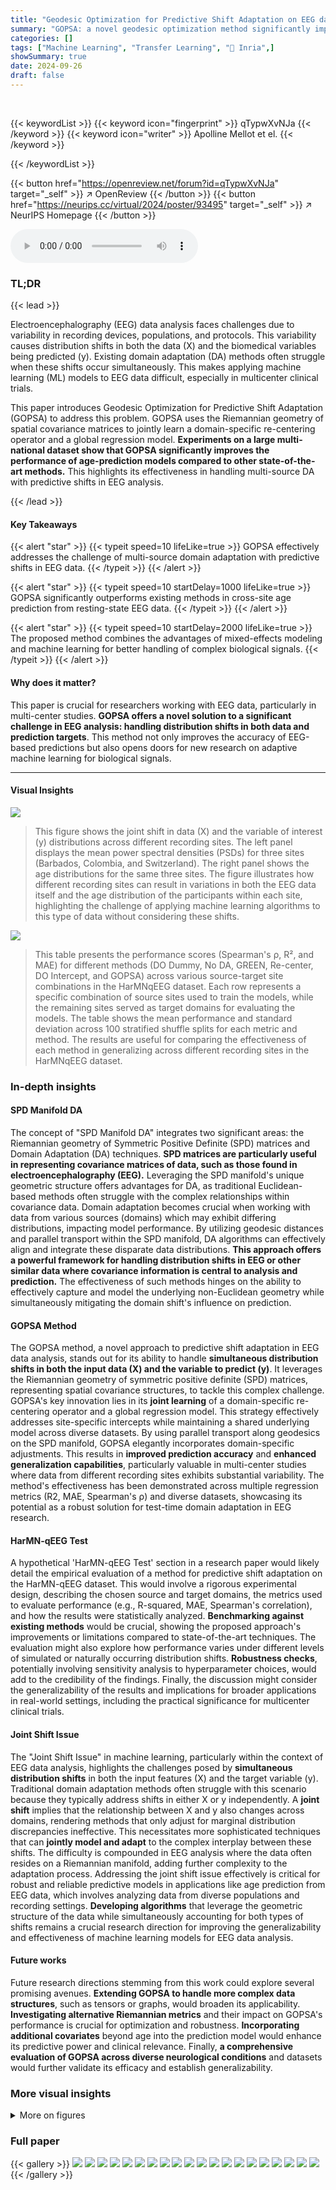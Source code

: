 ```yaml
---
title: "Geodesic Optimization for Predictive Shift Adaptation on EEG data"
summary: "GOPSA: a novel geodesic optimization method significantly improves cross-site age prediction from EEG data by jointly handling shifts in data and predictive variables."
categories: []
tags: ["Machine Learning", "Transfer Learning", "🏢 Inria",]
showSummary: true
date: 2024-09-26
draft: false
---
```


<br>

{{< keywordList >}}
{{< keyword icon="fingerprint" >}} qTypwXvNJa {{< /keyword >}}
{{< keyword icon="writer" >}} Apolline Mellot et el. {{< /keyword >}}
 
{{< /keywordList >}}

{{< button href="https://openreview.net/forum?id=qTypwXvNJa" target="_self" >}}
↗ OpenReview
{{< /button >}}
{{< button href="https://neurips.cc/virtual/2024/poster/93495" target="_self" >}}
↗ NeurIPS Homepage
{{< /button >}}


<audio controls>
    <source src="https://ai-paper-reviewer.com/qTypwXvNJa/podcast.wav" type="audio/wav">
    Your browser does not support the audio element.
</audio>


### TL;DR


{{< lead >}}

Electroencephalography (EEG) data analysis faces challenges due to variability in recording devices, populations, and protocols. This variability causes distribution shifts in both the data (X) and the biomedical variables being predicted (y). Existing domain adaptation (DA) methods often struggle when these shifts occur simultaneously.  This makes applying machine learning (ML) models to EEG data difficult, especially in multicenter clinical trials.

This paper introduces Geodesic Optimization for Predictive Shift Adaptation (GOPSA) to address this problem. GOPSA uses the Riemannian geometry of spatial covariance matrices to jointly learn a domain-specific re-centering operator and a global regression model.  **Experiments on a large multi-national dataset show that GOPSA significantly improves the performance of age-prediction models compared to other state-of-the-art methods.** This highlights its effectiveness in handling multi-source DA with predictive shifts in EEG analysis.

{{< /lead >}}


#### Key Takeaways

{{< alert "star" >}}
{{< typeit speed=10 lifeLike=true >}} GOPSA effectively addresses the challenge of multi-source domain adaptation with predictive shifts in EEG data. {{< /typeit >}}
{{< /alert >}}

{{< alert "star" >}}
{{< typeit speed=10 startDelay=1000 lifeLike=true >}} GOPSA significantly outperforms existing methods in cross-site age prediction from resting-state EEG data. {{< /typeit >}}
{{< /alert >}}

{{< alert "star" >}}
{{< typeit speed=10 startDelay=2000 lifeLike=true >}} The proposed method combines the advantages of mixed-effects modeling and machine learning for better handling of complex biological signals. {{< /typeit >}}
{{< /alert >}}

#### Why does it matter?
This paper is crucial for researchers working with EEG data, particularly in multi-center studies.  **GOPSA offers a novel solution to a significant challenge in EEG analysis: handling distribution shifts in both data and prediction targets**. This method not only improves the accuracy of EEG-based predictions but also opens doors for new research on adaptive machine learning for biological signals.

------
#### Visual Insights



![](https://ai-paper-reviewer.com/qTypwXvNJa/figures_1_1.jpg)

> This figure shows the joint shift in data (X) and the variable of interest (y) distributions across different recording sites. The left panel displays the mean power spectral densities (PSDs) for three sites (Barbados, Colombia, and Switzerland).  The right panel shows the age distributions for the same three sites. The figure illustrates how different recording sites can result in variations in both the EEG data itself and the age distribution of the participants within each site, highlighting the challenge of applying machine learning algorithms to this type of data without considering these shifts.





![](https://ai-paper-reviewer.com/qTypwXvNJa/tables_4_1.jpg)

> This table presents the performance scores (Spearman's ρ, R², and MAE) for different methods (DO Dummy, No DA, GREEN, Re-center, DO Intercept, and GOPSA) across various source-target site combinations in the HarMNqEEG dataset.  Each row represents a specific combination of source sites used to train the models, while the remaining sites served as target domains for evaluating the models. The table shows the mean performance and standard deviation across 100 stratified shuffle splits for each metric and method.  The results are useful for comparing the effectiveness of each method in generalizing across different recording sites in the HarMNqEEG dataset.





### In-depth insights


#### SPD Manifold DA
The concept of "SPD Manifold DA" integrates two significant areas: the Riemannian geometry of Symmetric Positive Definite (SPD) matrices and Domain Adaptation (DA) techniques.  **SPD matrices are particularly useful in representing covariance matrices of data, such as those found in electroencephalography (EEG).**  Leveraging the SPD manifold's unique geometric structure offers advantages for DA, as traditional Euclidean-based methods often struggle with the complex relationships within covariance data.  Domain adaptation becomes crucial when working with data from various sources (domains) which may exhibit differing distributions, impacting model performance. By utilizing geodesic distances and parallel transport within the SPD manifold, DA algorithms can effectively align and integrate these disparate data distributions. **This approach offers a powerful framework for handling distribution shifts in EEG or other similar data where covariance information is central to analysis and prediction.**  The effectiveness of such methods hinges on the ability to effectively capture and model the underlying non-Euclidean geometry while simultaneously mitigating the domain shift's influence on prediction.

#### GOPSA Method
The GOPSA method, a novel approach to predictive shift adaptation in EEG data analysis, stands out for its ability to handle **simultaneous distribution shifts in both the input data (X) and the variable to predict (y)**.  It leverages the Riemannian geometry of symmetric positive definite (SPD) matrices, representing spatial covariance structures, to tackle this complex challenge. GOPSA's key innovation lies in its **joint learning** of a domain-specific re-centering operator and a global regression model. This strategy effectively addresses site-specific intercepts while maintaining a shared underlying model across diverse datasets. By using parallel transport along geodesics on the SPD manifold, GOPSA elegantly incorporates domain-specific adjustments. This results in **improved prediction accuracy** and **enhanced generalization capabilities**, particularly valuable in multi-center studies where data from different recording sites exhibits substantial variability. The method's effectiveness has been demonstrated across multiple regression metrics (R2, MAE, Spearman's ρ) and diverse datasets, showcasing its potential as a robust solution for test-time domain adaptation in EEG research.

#### HarMN-qEEG Test
A hypothetical 'HarMN-qEEG Test' section in a research paper would likely detail the empirical evaluation of a method for predictive shift adaptation on the HarMN-qEEG dataset.  This would involve a rigorous experimental design, describing the chosen source and target domains, the metrics used to evaluate performance (e.g., R-squared, MAE, Spearman's correlation), and how the results were statistically analyzed.  **Benchmarking against existing methods** would be crucial, showing the proposed approach's improvements or limitations compared to state-of-the-art techniques. The evaluation might also explore how performance varies under different levels of simulated or naturally occurring distribution shifts. **Robustness checks**, potentially involving sensitivity analysis to hyperparameter choices, would add to the credibility of the findings.  Finally, the discussion might consider the generalizability of the results and implications for broader applications in real-world settings, including the practical significance for multicenter clinical trials.

#### Joint Shift Issue
The "Joint Shift Issue" in machine learning, particularly within the context of EEG data analysis, highlights the challenges posed by **simultaneous distribution shifts** in both the input features (X) and the target variable (y).  Traditional domain adaptation methods often struggle with this scenario because they typically address shifts in either X or y independently.  A **joint shift** implies that the relationship between X and y also changes across domains, rendering methods that only adjust for marginal distribution discrepancies ineffective.  This necessitates more sophisticated techniques that can **jointly model and adapt** to the complex interplay between these shifts. The difficulty is compounded in EEG analysis where the data often resides on a Riemannian manifold, adding further complexity to the adaptation process.  Addressing the joint shift issue effectively is critical for robust and reliable predictive models in applications like age prediction from EEG data, which involves analyzing data from diverse populations and recording settings. **Developing algorithms** that leverage the geometric structure of the data while simultaneously accounting for both types of shifts remains a crucial research direction for improving the generalizability and effectiveness of machine learning models for EEG data analysis.

#### Future works
Future research directions stemming from this work could explore several promising avenues. **Extending GOPSA to handle more complex data structures**, such as tensors or graphs, would broaden its applicability. **Investigating alternative Riemannian metrics** and their impact on GOPSA's performance is crucial for optimization and robustness.  **Incorporating additional covariates** beyond age into the prediction model would enhance its predictive power and clinical relevance.  Finally, **a comprehensive evaluation of GOPSA across diverse neurological conditions** and datasets would further validate its efficacy and establish generalizability.


### More visual insights

<details>
<summary>More on figures
</summary>


![](https://ai-paper-reviewer.com/qTypwXvNJa/figures_7_1.jpg)

> This figure displays the performance (R-squared) of different domain adaptation methods on simulated data under various conditions of data shift.  The x-axis represents the magnitude of the shift (ξ), ranging from no shift to a maximum shift. The three subfigures (A, B, C) show results for shifts applied to the covariance matrices (X), the variances of the underlying signal (y), and both simultaneously (X, y), respectively. The y-axis shows the R-squared values, a metric representing the goodness of fit of the models. The different colored lines represent different domain adaptation methods.  The figure demonstrates how the performance of each method changes as the shift increases, illustrating the effects of various types of data shifts.


![](https://ai-paper-reviewer.com/qTypwXvNJa/figures_8_1.jpg)

> This figure displays the results of the empirical benchmarks of GOPSA on the HarMNqEEG dataset. It shows the performance of GOPSA and other baseline methods across several source-target site combinations, using three evaluation metrics: Spearman's ρ, R², and MAE.  The results are normalized using min-max scaling for better comparison. Panel A presents boxplots of the normalized scores for all methods. Panel B shows the difference between GOPSA and DO Intercept, highlighting statistically significant differences.


![](https://ai-paper-reviewer.com/qTypwXvNJa/figures_9_1.jpg)

> This figure displays a model inspection comparing GOPSA against No DA and Re-center methods.  Panel A shows the mean power spectral densities (PSDs) across sensors for four sites (two source, two target) using the three different methods. It demonstrates how GOPSA maintains relevant frequency information compared to No DA and Re-center, which show significant differences. Panel B illustrates the relationship between the alpha values learned by GOPSA and the mean age of the sites. It visually confirms the relationship and model interpretability of GOPSA's re-centering.


![](https://ai-paper-reviewer.com/qTypwXvNJa/figures_17_1.jpg)

> This figure shows the age distribution for each of the 14 sites in the HarMNqEEG dataset.  Each site's age distribution is represented as a kernel density estimate, allowing for visualization of the distribution's shape and spread. The y-axis scales are not consistent across all sites for better visualization of individual distributions.


![](https://ai-paper-reviewer.com/qTypwXvNJa/figures_19_1.jpg)

> This figure displays the R-squared scores for different domain adaptation methods on simulated data with varying degrees of distribution shifts in both input features (X) and the target variable (y). Three scenarios are presented: (A) shift in X only, (B) shift in y only, and (C) joint shift in X and y. The performance of each method is evaluated across 5 source domains and 1 target domain, with 100 repetitions for each scenario. The results demonstrate the effectiveness of GOPSA in handling joint shifts and show its superiority to other methods in scenarios involving either a shift in X or y or a combination of both.


![](https://ai-paper-reviewer.com/qTypwXvNJa/figures_19_2.jpg)

> This figure displays the performance comparison of different domain adaptation methods (GOPSA, DO Dummy, No DA, GREEN, Re-center, Re-scale, DO Intercept) on the HarMNqEEG dataset.  The performance is evaluated using three metrics: Spearman's ρ (correlation), R² score (coefficient of determination), and MAE (mean absolute error). The results are normalized and presented as boxplots, showing the distribution of performance across multiple source-target site combinations. Part (A) shows the overall comparison of all methods, while Part (B) focuses on the pairwise comparison between GOPSA and DO Intercept, highlighting statistically significant differences.


![](https://ai-paper-reviewer.com/qTypwXvNJa/figures_20_1.jpg)

> This figure displays the R-squared scores for several methods on simulated data with varying degrees of shifts in the data (X) and the outcome variable (y).  The experiment compares the performance of GOPSA against other methods (DO Dummy, No DA, GREEN, Re-center, Re-scale, DO Intercept) across three scenarios: shift in X only, shift in y only, and joint shifts in both X and y. The x-axis represents the magnitude of the shift (ξ), while the y-axis represents the R-squared scores. Each bar represents the average performance with error bars. The results show that GOPSA demonstrates the best performance overall, especially when both X and y are shifted, highlighting its effectiveness in handling predictive shifts in multi-source domain adaptation on the Riemannian manifold.


![](https://ai-paper-reviewer.com/qTypwXvNJa/figures_20_2.jpg)

> This figure displays the R-squared scores for various methods on simulated data, illustrating the impact of shifts in the data (X) and/or the outcome variable (y).  Three scenarios are shown: shifts in X only, shifts in y only, and joint shifts in both X and y. The intensity of the shift is controlled by ξ.  Each bar represents the average R-squared score across 100 simulations, comparing GOPSA to multiple baseline methods. The results showcase GOPSA's superiority in handling shifts, especially joint shifts in X and y.


![](https://ai-paper-reviewer.com/qTypwXvNJa/figures_21_1.jpg)

> This figure compares the performance of different domain adaptation methods (DO Dummy, No DA, GREEN, Re-center, Re-scale, DO Intercept, and GOPSA) on simulated EEG data with varying levels of distribution shifts. The shifts are controlled by the parameter ξ, affecting either the covariance matrices (X), the variances of the underlying signal (y), or both simultaneously. The results are shown in terms of R2 scores, with higher scores indicating better performance.  The figure demonstrates GOPSA's effectiveness in handling various types and levels of distribution shifts in data and labels.


</details>






### Full paper

{{< gallery >}}
<img src="https://ai-paper-reviewer.com/qTypwXvNJa/1.png" class="grid-w50 md:grid-w33 xl:grid-w25" />
<img src="https://ai-paper-reviewer.com/qTypwXvNJa/2.png" class="grid-w50 md:grid-w33 xl:grid-w25" />
<img src="https://ai-paper-reviewer.com/qTypwXvNJa/3.png" class="grid-w50 md:grid-w33 xl:grid-w25" />
<img src="https://ai-paper-reviewer.com/qTypwXvNJa/4.png" class="grid-w50 md:grid-w33 xl:grid-w25" />
<img src="https://ai-paper-reviewer.com/qTypwXvNJa/5.png" class="grid-w50 md:grid-w33 xl:grid-w25" />
<img src="https://ai-paper-reviewer.com/qTypwXvNJa/6.png" class="grid-w50 md:grid-w33 xl:grid-w25" />
<img src="https://ai-paper-reviewer.com/qTypwXvNJa/7.png" class="grid-w50 md:grid-w33 xl:grid-w25" />
<img src="https://ai-paper-reviewer.com/qTypwXvNJa/8.png" class="grid-w50 md:grid-w33 xl:grid-w25" />
<img src="https://ai-paper-reviewer.com/qTypwXvNJa/9.png" class="grid-w50 md:grid-w33 xl:grid-w25" />
<img src="https://ai-paper-reviewer.com/qTypwXvNJa/10.png" class="grid-w50 md:grid-w33 xl:grid-w25" />
<img src="https://ai-paper-reviewer.com/qTypwXvNJa/11.png" class="grid-w50 md:grid-w33 xl:grid-w25" />
<img src="https://ai-paper-reviewer.com/qTypwXvNJa/12.png" class="grid-w50 md:grid-w33 xl:grid-w25" />
<img src="https://ai-paper-reviewer.com/qTypwXvNJa/13.png" class="grid-w50 md:grid-w33 xl:grid-w25" />
<img src="https://ai-paper-reviewer.com/qTypwXvNJa/14.png" class="grid-w50 md:grid-w33 xl:grid-w25" />
<img src="https://ai-paper-reviewer.com/qTypwXvNJa/15.png" class="grid-w50 md:grid-w33 xl:grid-w25" />
<img src="https://ai-paper-reviewer.com/qTypwXvNJa/16.png" class="grid-w50 md:grid-w33 xl:grid-w25" />
<img src="https://ai-paper-reviewer.com/qTypwXvNJa/17.png" class="grid-w50 md:grid-w33 xl:grid-w25" />
<img src="https://ai-paper-reviewer.com/qTypwXvNJa/18.png" class="grid-w50 md:grid-w33 xl:grid-w25" />
<img src="https://ai-paper-reviewer.com/qTypwXvNJa/19.png" class="grid-w50 md:grid-w33 xl:grid-w25" />
<img src="https://ai-paper-reviewer.com/qTypwXvNJa/20.png" class="grid-w50 md:grid-w33 xl:grid-w25" />
{{< /gallery >}}